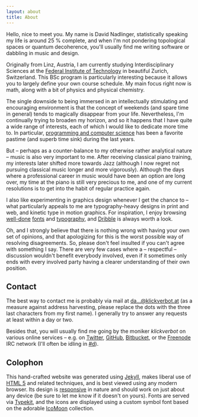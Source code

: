 ```yaml
---
layout: about
title: About
---
```


<p class="lead">Hello, nice to meet you. My name is David Nadlinger, statistically speaking my life is around 25&nbsp;% complete, and when I'm not pondering topological spaces or quantum decoherence, you'll usually find me writing software or dabbling in music and design.</p>

Originally from Linz, Austria, I am currently studying Interdisciplinary Sciences at the [Federal Institute of Technology](http://ethz.ch) in beautiful Zurich, Switzerland. This BSc program is particularly interesting because it allows you to largely define your own course schedule. My main focus right now is math, along with a bit of physics and physical chemistry.

The single downside to being immersed in an intellectually stimulating and encouraging environment is that the concept of weekends (and spare time in general) tends to magically disappear from your life. Nevertheless, I'm continually trying to broaden my horizon, and so it happens that I have quite a wide range of interests, each of which I would like to dedicate more time to. In particular, [programming and computer science](/code) has been a favorite pastime (and superb time sink) during the last years.

But – perhaps as a counter-balance to my otherwise rather analytical nature – music is also very important to me. After receiving classical piano training, my interests later shifted more towards Jazz (although I now regret not pursuing classical music longer and more vigorously). Although the days where a professional career in music would have been an option are long over, my time at the piano is still very precious to me, and one of my current resolutions is to get into the habit of regular practice again.

I also like experimenting in graphics design whenever I get the chance to – what particularly appeals to me are typography-heavy designs in print and web, and kinetic type in motion graphics. For inspiration, I enjoy browsing [well-done](http://typographica.org/) [fonts](http://typophile.com/) and [typography](http://fontsinuse.com), and [Dribble](http://dribbble.com/) is always worth a look.

Oh, and I strongly believe that there is nothing wrong with having your own set of opinions, and that apologizing for this is the worst possible way of resolving disagreements. So, please don't feel insulted if you can't agree with something I say. There are very few cases where a – respectful – discussion wouldn't benefit everybody involved, even if it sometimes only ends with every involved party having a clearer understanding of their own position.

Contact
-------

The best way to contact me is probably via mail at [da...@klickverbot.at](mailto:da...@klickverbot.at) (as a measure against address harvesting, please replace the dots with the three last characters from my first name). I generally try to answer any requests at least within a day or two.

Besides that, you will usually find me going by the moniker _klickverbot_ on various online services – e.g. on [Twitter](http://twitter.com/klickverbot), [GitHub](https://github.com/klickverbot), [Bitbucket](https://bitbucket.org/klickverbot), or the [Freenode](http://freenode.net/) IRC network (I'll often be idling in [#d](irc://irc.freenode.net/d)).


Colophon
--------

This hand-crafted website was generated using [Jekyll](http://jekyllrb.com/), makes liberal use of [HTML 5](http://html5.org/) and related techniques, and is best viewed using any modern browser. Its design is [responsive](http://www.alistapart.com/articles/responsive-web-design/) in nature and should work on just about any device (be sure to let me know if it doesn't on yours). Fonts are served via [Typekit](https://typekit.com/colophons/mpw3lrx), and the icons are displayed using a custom symbol font based on the adorable [IcoMoon](http://keyamoon.com/icomoon) collection.

